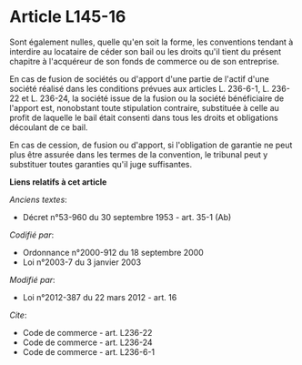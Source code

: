 # Article L145-16

Sont également nulles, quelle qu'en soit la forme, les conventions tendant à interdire au locataire de céder son bail ou les
droits qu'il tient du présent chapitre à l'acquéreur de son fonds de commerce ou de son entreprise. 

En cas de fusion de sociétés ou d'apport d'une partie de l'actif d'une société réalisé dans les conditions prévues aux
articles L. 236-6-1, L. 236-22 et L. 236-24, la société issue de la fusion ou la société bénéficiaire de l'apport est,
nonobstant toute stipulation contraire, substituée à celle au profit de laquelle le bail était consenti dans tous les droits
et obligations découlant de ce bail. 

En cas de cession, de fusion ou d'apport, si l'obligation de garantie ne peut plus être assurée dans les termes de la
convention, le tribunal peut y substituer toutes garanties qu'il juge suffisantes.

**Liens relatifs à cet article**

_Anciens textes_:

  - Décret n°53-960 du 30 septembre 1953 - art. 35-1 (Ab)

_Codifié par_:

  - Ordonnance n°2000-912 du 18 septembre 2000
  - Loi n°2003-7 du 3 janvier 2003

_Modifié par_:

  - Loi n°2012-387 du 22 mars 2012 - art. 16

_Cite_:

  - Code de commerce - art. L236-22
  - Code de commerce - art. L236-24
  - Code de commerce - art. L236-6-1
